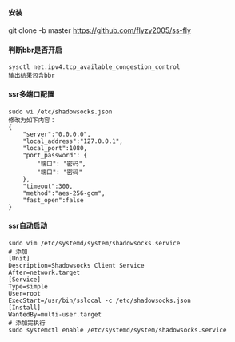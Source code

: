 
#### 安装
git clone -b master https://github.com/flyzy2005/ss-fly

#### 判断bbr是否开启
```
sysctl net.ipv4.tcp_available_congestion_control
输出结果包含bbr
```

#### ssr多端口配置
```shell
sudo vi /etc/shadowsocks.json
修改为如下内容：
{
    "server":"0.0.0.0",
    "local_address":"127.0.0.1",
    "local_port":1080,
    "port_password": {
        "端口": "密码",
        "端口": "密码"
    },
    "timeout":300,
    "method":"aes-256-gcm",
    "fast_open":false
}
```

#### ssr自动启动
```shell
sudo vim /etc/systemd/system/shadowsocks.service
# 添加
[Unit]
Description=Shadowsocks Client Service
After=network.target
[Service]
Type=simple
User=root
ExecStart=/usr/bin/sslocal -c /etc/shadowsocks.json
[Install]
WantedBy=multi-user.target
# 添加完执行
sudo systemctl enable /etc/systemd/system/shadowsocks.service
```